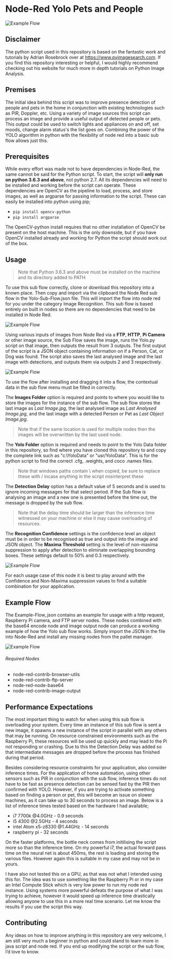 # Node-Red Yolo Pets and People

![Example Flow](Sample%20Images/Sample%202%20-%20Analysed.jpg)

## Disclaimer
The python script used in this repository is based on the fantastic work and tutorials by Adrian Rosebrock over at https://www.pyimagesearch.com. If you find this repository interesting or helpful, I would highly recommend checking out his website for much more in depth tutorials on Python Image Analysis.

## Premises
The initial idea behind this script was to improve presence detection of people and pets in the home in conjunction with existing technologies such as PIR, Doppler, etc. Using a variety of image sources this script can process an image and provide a useful output of detected people or pets. This output could be used to switch lights and appliances on and off, set moods, change alarm status's the list goes on. Combining the power of the YOLO algorithm in python with the flexibility of node red into a basic sub flow allows just this.

## Prerequisites
While every effort was made not to have dependencies in Node-Red, the same cannot be said for the Python script. To start, the script will **only run on python 3.6.3 and above**, not python 2.7. All its dependencies will need to be installed and working before the script can operate. These dependencies are OpenCV as the pipeline to load, process, and store images, as well as argparse for passing information to the script. These can easily be installed into python using pip;

- `pip install opencv-python`
- `pip install argparse`

The OpenCV-python install requires that no other installation of OpenCV be present on the host machine. This is the only downside, but if you have OpenCV installed already and working for Python the script should work out of the box.

## Usage
> Note that Python 3.6.3 and above must be installed on the machine and its directory added to PATH

To use this sub flow correctly, clone or download this repository into a known place. Then copy and import via the clipboard the Node Red sub flow in the Yolo-Sub-Flow.json file. This will import the flow into node red for you under the category Image Recognition. This sub flow is based entirely on built in nodes so there are no dependencies that need to be installed in Node Red. 

![Example Flow](docs/Added%20Subflow.PNG)

Using various inputs of images from Node Red via a **FTP**, **HTTP**, **Pi Camera** or other image source, the Sub Flow saves the image, runs the Yolo.py script on that image, then outputs the result from 3 outputs. The first output of the script is a JSON object containing information on if a Person, Cat, or Dog was found. The script also saves the last analysed image and the last image with detections, and outputs them via outputs 2 and 3 respectively.

![Example Flow](docs/Used%20Subflow.PNG)

To use the flow after installing and dragging it into a flow, the contextual data in the sub flow menu must be filled in correctly. 

The **Images Folder** option is required and points to where you would like to store the images for the instance of the sub flow. The sub flow stores the last image as *Last Image.jpg*, the last analysed image as *Last Analysed Image.jpg*, and the last image with a detected Person or Pet as *Last Object Image.jpg*. 

> Note that if the same location is used for multiple nodes then the images will be overwritten by the last used node.

The **Yolo Folder** option is required and needs to point to the Yolo Data folder in this repository, so find where you have cloned this repository to and copy the complete link such as "c:\YoloData" or "usr/YoloData". This is for the python script to find the correct .cfg, .weights, and coco .names files.

> Note that windows paths contain \ when copied, be sure to replace these with / incase anything in the script misinterpret these

The **Detection Delay** option has a default value of 5 seconds and is used to ignore incoming messages for that select period. If the Sub flow is analysing an image and a new one is presented before the time out, the message is dropped by the sub flow. 

> Note that the delay time should be larger than the inference time witnessed on your machine or else it may cause overloading of resources.

The **Recognition Confidence** settings is the confidence level an object must be in order to be recognised as true and output into the image and JSON object. The **Maxima Threshold** setting is the level of non-maxima suppression to apply after detection to eliminate overlapping bounding boxes. These settings default to 50% and 0.3 respectively. 

![Example Flow](docs/Subflow%20Options.PNG)

For each usage case of this node it is best to play around with the Confidence and Non-Maxima suppression values to find a suitable combination for your application.

## Example Flow
The Example-Flow,.json contains an example for usage with a http request, Raspberry Pi camera, and FTP server nodes. These nodes combined with the base64 encode node and image output node can produce a working example of how the Yolo sub flow works. Simply import the JSON in the file into Node-Red and install any missing nodes from the pallet manager.

![Example Flow](docs/Sample%20Flow%20Output.PNG)

###### Required Nodes
- node-red-contrib-browser-utils
- node-red-contrib-ftp-server
- node-red-node-base64
- node-red-contrib-image-output

## Performance Expectations
The most important thing to watch for when using this sub flow is overloading your system. Every time an instance of this sub flow is sent a new image, it spawns a new instance of the script in parallel with any others that may be running. On resource constrained environments such as the Raspberry Pi, these resources will be used up quickly and may lead to the Pi not responding or crashing. Due to this the Detection Delay was added so that intermediate messages are dropped before the process has finished during that period.

Besides considering resource constraints for your application, also consider inference times. For the application of home automation, using other sensors such as PIR in conjunction with the sub flow, inference times do not have to be fast as presence detection can be sensed fast by the PIR then confirmed with YOLO. However, if you are trying to activate something based on finding a person or pet, this will become an issue on slower machines, as it can take up to 30 seconds to process an image. Below is a list of inference times tested based on the hardware I had available;

- i7 7700k @4.0GHz - 0.9 seconds
- i5 4300 @2.5GHz - 4 seconds
- intel Atom x5-z8330 @1.44GHz - 14 seconds
- raspberry pi - 32 seconds

On the faster platforms, the bottle neck comes from initilising the script more so than the inference time. On my powerful i7, the actual forward pass time on the neural net is about 450ms, the rest is loading and storing the various files. However again this is suitable in my case and may not be in yours.

I have also not tested this on a GPU, as that was not what I intended using this for. The idea was to use something like the Raspberry Pi or in my case an Intel Compute Stick which is very low power to run my node red instance. Using systems more powerful defeats the purpose of what I was trying to achieve, however it would speed up inference time drastically allowing anyone to use this in a more real time scenario. Let me know the results if you use the script this way.

## Contributing
Any ideas on how to improve anything in this repository are very welcome, I am still very much a beginner in python and could stand to learn more in java script and node red. If you end up modifying the script or the sub flow, I’d love to know.